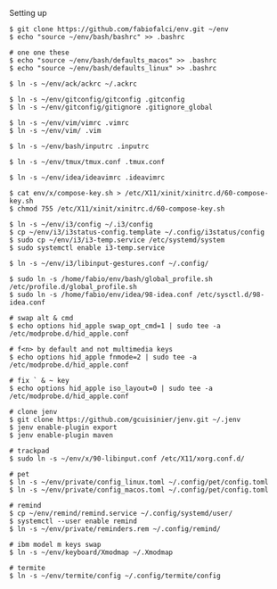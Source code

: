 Setting up
	
	$ git clone https://github.com/fabiofalci/env.git ~/env
	$ echo "source ~/env/bash/bashrc" >> .bashrc

	# one one these
	$ echo "source ~/env/bash/defaults_macos" >> .bashrc
	$ echo "source ~/env/bash/defaults_linux" >> .bashrc

	$ ln -s ~/env/ack/ackrc ~/.ackrc

	$ ln -s ~/env/gitconfig/gitconfig .gitconfig
	$ ln -s ~/env/gitconfig/gitignore .gitignore_global

	$ ln -s ~/env/vim/vimrc .vimrc
	$ ln -s ~/env/vim/ .vim

	$ ln -s ~/env/bash/inputrc .inputrc

	$ ln -s ~/env/tmux/tmux.conf .tmux.conf

	$ ln -s ~/env/idea/ideavimrc .ideavimrc

	$ cat env/x/compose-key.sh > /etc/X11/xinit/xinitrc.d/60-compose-key.sh
	$ chmod 755 /etc/X11/xinit/xinitrc.d/60-compose-key.sh

	$ ln -s ~/env/i3/config ~/.i3/config
	$ cp ~/env/i3/i3status-config.template ~/.config/i3status/config
	$ sudo cp ~/env/i3/i3-temp.service /etc/systemd/system
	$ sudo systemctl enable i3-temp.service

	$ ln -s ~/env/i3/libinput-gestures.conf ~/.config/

	$ sudo ln -s /home/fabio/env/bash/global_profile.sh /etc/profile.d/global_profile.sh
	$ sudo ln -s /home/fabio/env/idea/98-idea.conf /etc/sysctl.d/98-idea.conf

	# swap alt & cmd
	$ echo options hid_apple swap_opt_cmd=1 | sudo tee -a /etc/modprobe.d/hid_apple.conf

	# f<n> by default and not multimedia keys
	$ echo options hid_apple fnmode=2 | sudo tee -a /etc/modprobe.d/hid_apple.conf

	# fix ` & ~ key
	$ echo options hid_apple iso_layout=0 | sudo tee -a /etc/modprobe.d/hid_apple.conf

	# clone jenv
	$ git clone https://github.com/gcuisinier/jenv.git ~/.jenv
	$ jenv enable-plugin export
 	$ jenv enable-plugin maven

	# trackpad
	$ sudo ln -s ~/env/x/90-libinput.conf /etc/X11/xorg.conf.d/

	# pet
	$ ln -s ~/env/private/config_linux.toml ~/.config/pet/config.toml
	$ ln -s ~/env/private/config_macos.toml ~/.config/pet/config.toml

	# remind
	$ cp ~/env/remind/remind.service ~/.config/systemd/user/
	$ systemctl --user enable remind
	$ ln -s ~/env/private/reminders.rem ~/.config/remind/

	# ibm model m keys swap
	$ ln -s ~/env/keyboard/Xmodmap ~/.Xmodmap

	# termite
	$ ln -s ~/env/termite/config ~/.config/termite/config
